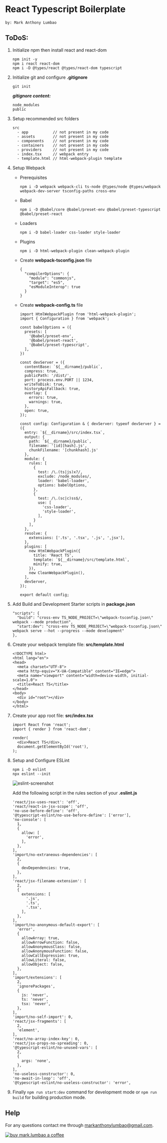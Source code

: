 # React Typescript Boilerplate
`by: Mark Anthony Lumbao`

## ToDoS:

1. Initialize npm then install react and react-dom
    ```
    npm init -y
    npm i react react-dom
    npm i -D @types/react @types/react-dom typescript
    ```
2. Initialize git and configure **.gitignore**
    ```
    git init
    ```
    ***gitignore content:***
    ```
    node_modules
    public
    ```
3. Setup recommended src folders
    ```
    src
      - app           // not present in my code
      - assets        // not present in my code
      - components    // not present in my code
      - containers    // not present in my code
      - providers     // not present in my code
      - index.tsx     // webpack entry
      - template.html // html-webpack-plugin template
    ```
4. Setup Webpack
    * Prerequisites
      ```
      npm i -D webpack webpack-cli ts-node @types/node @types/webpack webpack-dev-server tsconfig-paths cross-env
      ```
    * Babel
      ```
      npm i -D @babel/core @babel/preset-env @babel/preset-typescript @babel/preset-react
      ```
    * Loaders
      ```
      npm i -D babel-loader css-loader style-loader
      ```
    * Plugins
      ```
      npm i -D html-webpack-plugin clean-webpack-plugin
      ```
    * Create **webpack-tsconfig.json** file
      ```
      {
        "compilerOptions": {
          "module": "commonjs",
          "target": "es5",
          "esModuleInterop": true
        }
      }
      ```
    * Create **webpack-config.ts** file
      ```
      import HtmlWebpackPlugin from 'html-webpack-plugin';
      import { Configuration } from 'webpack';

      const babelOptions = ({
        presets: [
          '@babel/preset-env',
          '@babel/preset-react',
          '@babel/preset-typescript',
        ],
      })

      const devServer = ({
        contentBase: `${__dirname}/public`,
        compress: true,
        publicPath: '/dist/',
        port: process.env.PORT || 1234,
        writeToDisk: true,
        historyApiFallback: true,
        overlay: {
          errors: true,
          warnings: true,
        },
        open: true,
      });

      const config: Configuration & { devServer: typeof devServer } = ({
        entry: `${__dirname}/src/index.tsx`,
        output: {
          path: `${__dirname}/public`,
          filename: '[id][hash].js',
          chunkFilename: '[chunkhash].js'
        },
        module: {
          rules: [
            {
              test: /\.(ts|js)x?/,
              exclude: /node_modules/,
              loader: 'babel-loader',
              options: babelOptions,
            },
            {
              test: /\.(sc|c)ss$/,
              use: [
                'css-loader',
                'style-loader',
              ],
            }
          ],
        },
        resolve: {
          extensions: ['.ts', '.tsx', '.js', ',jsx'],
        },
        plugins: [
          new HtmlWebpackPlugin({
            title: 'React TS',
            template: `${__dirname}/src/template.html`,
            minify: true,
          }),
          new CleanWebpackPlugin(),
        ],
        devServer,
      });

      export default config;
      ```
5. Add Build and Development Starter scripts in **package.json**
    ```
    "scripts": {
      "build": "cross-env TS_NODE_PROJECT=\"webpack-tsconfig.json\" webpack --mode production",
      "start:dev": "cross-env TS_NODE_PROJECT=\"webpack-tsconfig.json\" webpack serve --hot --progress --mode development"
    },
    ```
6. Create your webpack template file: **src/template.html**
    ```
    <!DOCTYPE html>
    <html lang="en">
    <head>
      <meta charset="UTF-8">
      <meta http-equiv="X-UA-Compatible" content="IE=edge">
      <meta name="viewport" content="width=device-width, initial-scale=1.0">
      <title>React TS</title>
    </head>
    <body>
      <div id="root"></div>
    </body>
    </html>
    ```
7. Create your app root file: **src/index.tsx**
    ```
    import React from 'react';
    import { render } from 'react-dom';

    render(
      <div>React TS</div>,
      document.getElementById('root'),
    );
    ```
8. Setup and Configure ESLint
    ```
    npm i -D eslint
    npx eslint --init
    ```
    ![eslint-screenshot](assets/eslint-choices.png)

    Add the following script in the rules section of your **.eslint.js**
    ```
    'react/jsx-uses-react': 'off',
    'react/react-in-jsx-scope': 'off',
    'no-use-before-define': 'off',
    '@typescript-eslint/no-use-before-define': ['error'],
    'no-console': [
      1,
      {
        allow: [
          'error',
        ],
      },
    ],
    'import/no-extraneous-dependencies': [
      2,
      {
        devDependencies: true,
      },
    ],
    'react/jsx-filename-extension': [
      2,
      {
        extensions: [
          '.js',
          '.ts',
          '.tsx',
        ],
      },
    ],
    'import/no-anonymous-default-export': [
      'error',
      {
        allowArray: true,
        allowArrowFunction: false,
        allowAnonymousClass: false,
        allowAnonymousFunction: false,
        allowCallExpression: true,
        allowLiteral: false,
        allowObject: false,
      },
    ],
    'import/extensions': [
      2,
      'ignorePackages',
      {
        js: 'never',
        ts: 'never',
        tsx: 'never',
      },
    ],
    'import/no-self-import': 0,
    'react/jsx-fragments': [
      2,
      'element',
    ],
    'react/no-array-index-key': 0,
    'react/jsx-props-no-spreading': 0,
    '@typescript-eslint/no-unused-vars': [
      2,
      {
        args: 'none',
      },
    ],
    'no-useless-constructor': 0,
    'no-await-in-loop': 'off',
    '@typescript-eslint/no-useless-constructor': 'error',
    ```
9. Finally `npm run start:dev` command for development mode or `npm run build` for building production mode.


## Help

For any questions contact me through [markanthonylumbao@gmail.com](mailto:markanthonylumbao@gmail.com).

[![buy mark.lumbao a coffee](assets/buy-me-coffee.png)](https://www.buymeacoffee.com/mark.lumbao)